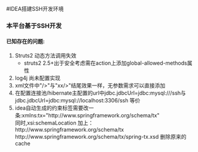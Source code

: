 #IDEA搭建SSH开发环境
<h3>本平台基于SSH开发</h3>
<h4>已知存在的问题:</h4>
<ol>
    <li>Struts2 动态方法调用失效
        <ul><li>struts2 2.5+出于安全考虑需在action上添加global-allowed-methods属性</li></ul>
    </li>
    <li>log4j 尚未配置实现</li>
    <li>xml文件中"/>"与"xx/>"结尾效果一样，无参数需求可以直接添加</li>
    <li>在配置连接池/hibernate主配置的url中jdbc.jdbcUrl=jdbc:mysql:///ssh与jdbc.jdbcUrl=jdbc:mysql://localhost:3306/ssh 等价</li>
    <li>idea自动生成的约束标签需要改一条:xmlns:tx="http://www.springframework.org/schema/tx"<br>同时,xsi:schemaLocation 加上：http://www.springframework.org/schema/tx http://www.springframework.org/schema/tx/spring-tx.xsd 删除原来的cache</li>
</ol>